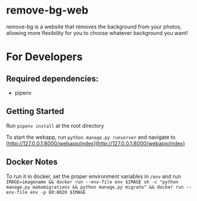 # remove-bg-web
remove-bg is a website that removes the background from your photos, allowing more flexibility for you to choose whatever background you want!

# For Developers
## Required dependencies: 
- pipenv

## Getting Started
Run `pipenv install` at the root directory

To start the webapp, run 
`python manage.py runserver`
and navigate to [http://127.0.0.1:8000/webapp/index](http://127.0.0.1:8000/webapp/index)

## Docker Notes
To run it in docker, set the proper environment variables in `/env` and run 
`IMAGE=imagename &&
docker run --env-file env $IMAGE sh -c "python manage.py makemigrations && python manage.py migrate" &&
docker run --env-file env -p 80:8020 $IMAGE`




